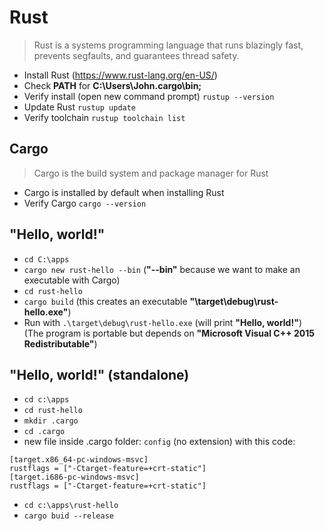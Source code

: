# Rust

> Rust is a systems programming language that runs blazingly fast, prevents segfaults, and guarantees thread safety.

- Install Rust (https://www.rust-lang.org/en-US/)
- Check **PATH** for **C:\Users\John\.cargo\bin;** 
- Verify install (open new command prompt) `rustup --version`
- Update Rust `rustup update`
- Verify toolchain `rustup toolchain list`

## Cargo

> Cargo is the build system and package manager for Rust

- Cargo is installed by default when installing Rust
- Verify Cargo `cargo --version`

## "Hello, world!"
- `cd C:\apps`
- `cargo new rust-hello --bin` (**"--bin"** because we want to make an executable with Cargo)
- `cd rust-hello`
- `cargo build` (this creates an executable **"\target\debug\rust-hello.exe"**)
- Run with `.\target\debug\rust-hello.exe` (will print **"Hello, world!"**)  
(The program is portable but depends on **"Microsoft Visual C++ 2015 Redistributable"**)

## "Hello, world!" (standalone)
- `cd c:\apps`
- `cd rust-hello`
- `mkdir .cargo`
- `cd .cargo`
- new file inside .cargo folder: `config` (no extension) with this code:
```
[target.x86_64-pc-windows-msvc]
rustflags = ["-Ctarget-feature=+crt-static"]
[target.i686-pc-windows-msvc]
rustflags = ["-Ctarget-feature=+crt-static"]
```
- `cd c:\apps\rust-hello`
- `cargo buid --release`

